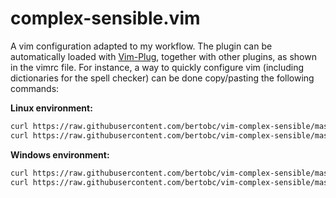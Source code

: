 # complex-sensible.vim

A vim configuration adapted to my workflow. The plugin can be automatically loaded with [Vim-Plug](https://github.com/junegunn/vim-plug), together with other plugins, as shown in the vimrc file. For instance, a way to quickly configure vim (including dictionaries for the spell checker) can be done copy/pasting the following commands:

**Linux environment:**
```bash
curl https://raw.githubusercontent.com/bertobc/vim-complex-sensible/master/bin/install.sh -sSf | sh && reset
curl https://raw.githubusercontent.com/bertobc/vim-complex-sensible/master/bin/install-dictionaries.sh -sSf | sh
```

**Windows environment:**
```bash
curl https://raw.githubusercontent.com/bertobc/vim-complex-sensible/master/bin/install-win.sh -sSf | sh && reset
curl https://raw.githubusercontent.com/bertobc/vim-complex-sensible/master/bin/install-dictionaries.sh -sSf | sh
```

